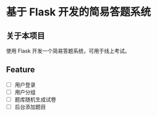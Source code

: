 # 基于 Flask 开发的简易答题系统

## 关于本项目

使用 Flask 开发一个简易答题系统，可用于线上考试。

## Feature

- [ ] 用户登录
- [ ] 用户分组
- [ ] 题库随机生成试卷
- [ ] 后台添加题目
